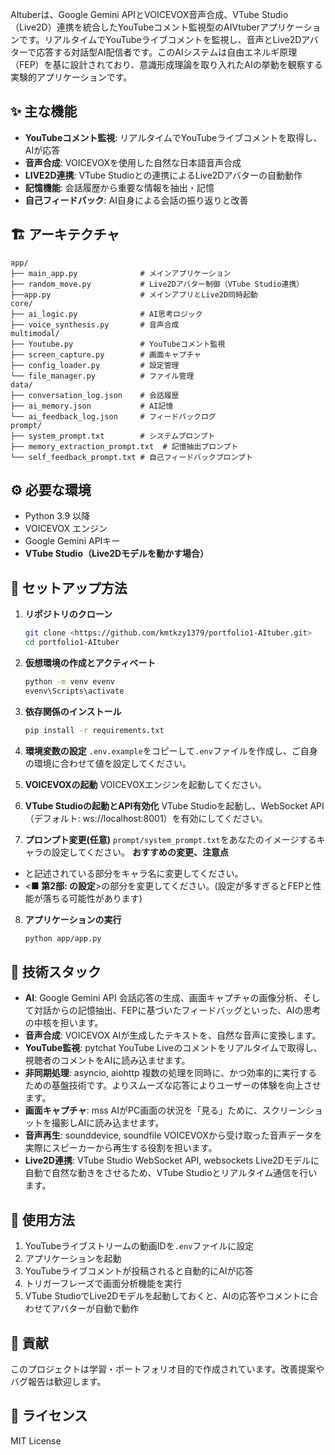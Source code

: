 AItuberは、Google Gemini APIとVOICEVOX音声合成、VTube Studio（Live2D）連携を統合したYouTubeコメント監視型のAIVtuberアプリケーションです。リアルタイムでYouTubeライブコメントを監視し、音声とLive2Dアバターで応答する対話型AI配信者です。このAIシステムは自由エネルギ原理（FEP）を基に設計されており、意識形成理論を取り入れたAIの挙動を観察する実験的アプリケーションです。

## ✨ 主な機能

- **YouTubeコメント監視**: リアルタイムでYouTubeライブコメントを取得し、AIが応答
- **音声合成**: VOICEVOXを使用した自然な日本語音声合成
- **LIVE2D連携**: VTube Studioとの連携によるLive2Dアバターの自動動作
- **記憶機能**: 会話履歴から重要な情報を抽出・記憶
- **自己フィードバック**: AI自身による会話の振り返りと改善

## 🏗️ アーキテクチャ

```
app/
├── main_app.py              # メインアプリケーション
├── random_move.py           # Live2Dアバター制御（VTube Studio連携）
├──app.py                    # メインアプリとLive2D同時起動
core/
├── ai_logic.py              # AI思考ロジック
├── voice_synthesis.py       # 音声合成
multimodal/
├── Youtube.py               # YouTubeコメント監視
├── screen_capture.py        # 画面キャプチャ
├── config_loader.py         # 設定管理
└── file_manager.py          # ファイル管理
data/
├── conversation_log.json    # 会話履歴
├── ai_memory.json           # AI記憶
└── ai_feedback_log.json     # フィードバックログ
prompt/
├── system_prompt.txt        # システムプロンプト
├── memory_extraction_prompt.txt  # 記憶抽出プロンプト
└── self_feedback_prompt.txt # 自己フィードバックプロンプト
```

## ⚙️ 必要な環境

- Python 3.9 以降
- VOICEVOX エンジン
- Google Gemini APIキー
- **VTube Studio（Live2Dモデルを動かす場合）**

## 🚀 セットアップ方法

1. **リポジトリのクローン**
    ```bash
    git clone <https://github.com/kmtkzy1379/portfolio1-AItuber.git>
    cd portfolio1-AItuber
    ```

2. **仮想環境の作成とアクティベート**
    ```bash
    python -m venv evenv
    evenv\Scripts\activate
    ```

3. **依存関係のインストール**
    ```bash
    pip install -r requirements.txt
    ```

4. **環境変数の設定**
`.env.example`をコピーして`.env`ファイルを作成し、ご自身の環境に合わせて値を設定してください。

5. **VOICEVOXの起動**
    VOICEVOXエンジンを起動してください。

6. **VTube Studioの起動とAPI有効化**
    VTube Studioを起動し、WebSocket API（デフォルト: ws://localhost:8001）を有効にしてください。

7. **プロンプト変更(任意)**
`prompt/system_prompt.txt`をあなたのイメージするキャラの設定してください。
**おすすめの変更、注意点**
- <AI>と記述されている部分をキャラ名に変更してください。
- <**■ 第2部: <AI>の設定**>の部分を変更してください。(設定が多すぎるとFEPと性能が落ちる可能性があります)

8. **アプリケーションの実行**  
      ```bash
      python app/app.py
      ```

## 🔧 技術スタック

- **AI**: Google Gemini API
会話応答の生成、画面キャプチャの画像分析、そして対話からの記憶抽出、FEPに基づいたフィードバッグといった、AIの思考の中核を担います。
- **音声合成**: VOICEVOX
AIが生成したテキストを、自然な音声に変換します。
- **YouTube監視**: pytchat
YouTube Liveのコメントをリアルタイムで取得し、視聴者のコメントをAIに読み込ませます。
- **非同期処理**: asyncio, aiohttp
複数の処理を同時に、かつ効率的に実行するための基盤技術です。よりスムーズな応答によりユーザーの体験を向上させます。
- **画面キャプチャ**: mss
AIがPC画面の状況を「見る」ために、スクリーンショットを撮影しAIに読み込ませます。
- **音声再生**: sounddevice, soundfile
VOICEVOXから受け取った音声データを実際にスピーカーから再生する役割を担います。
- **Live2D連携**: VTube Studio WebSocket API, websockets
Live2Dモデルに自動で自然な動きをさせるため、VTube Studioとリアルタイム通信を行います。

## 📝 使用方法

1. YouTubeライブストリームの動画IDを`.env`ファイルに設定
2. アプリケーションを起動
3. YouTubeライブコメントが投稿されると自動的にAIが応答
4. トリガーフレーズで画面分析機能を実行
5. VTube StudioでLive2Dモデルを起動しておくと、AIの応答やコメントに合わせてアバターが自動で動作

## 🤝 貢献

このプロジェクトは学習・ポートフォリオ目的で作成されています。改善提案やバグ報告は歓迎します。

## 📄 ライセンス

MIT License
